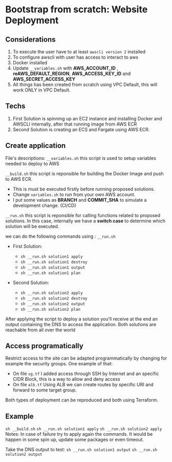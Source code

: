 # Bootstrap from scratch: Website Deployment

## Considerations
1. To execute the user have to at least `awscli version 2` installed
2. To configure awscli with user has access to interact to aws
3. Docker installed
4. Update `__variables.sh` with **AWS_ACCOUNT_ID** , **reAWS_DEFAULT_REGION**, **AWS_ACCESS_KEY_ID** and **AWS_SECRET_ACCESS_KEY**
5. All things has been created from scratch using VPC Default, this will work ONLY in VPC Default.

## Techs
1. First Solution is spinning up an EC2 instance and installing Docker and AWSCLI internally, after that running image from AWS ECR
2. Second Solution is creating an ECS and Fargate using AWS ECR.

## Create application

File's descriptions:
`__variables.sh` this script is used to setup variables needed to deploy to AWS

`__build.sh` this script is reponsible for building the Docker Image and push to AWS ECR.

* This is must be executed firstly before running proposed solutions.
* Change `variables.sh` to run from your own AWS account.
* I put some values as **BRANCH** and **COMMIT_SHA** to simulate a development change. (CI/CD) 

`__run.sh` this script is reponsible for calling functions related to proposed solutions.
In this case, internally we have a **switch case** to determine which solution will be executed.

we can do the following commands using : `__run.sh`
- First Solution:
  - `sh __run.sh solution1 apply`
  - `sh __run.sh solution1 destroy`
  - `sh __run.sh solution1 output`
  - `sh __run.sh solution1 plan`

- Second Solution:
  - `sh __run.sh solution2 apply`
  - `sh __run.sh solution2 destroy`
  - `sh __run.sh solution2 output`
  - `sh __run.sh solution2 plan`

After applying the script to deploy a solution you'll receive at the end an output containing the DNS to access the application.
Both solutions are reachable from all over the world

## Access programatically

Restrict access to the site can be adapted programmatically by changing for example the security groups.
One example of that:
- On file `sg.tf` I added access through SSH by Internet and an specific CIDR Block, this is a way to allow and deny access
- On file `alb.tf` Using ALB we can create routes by specific URI and forward to some target group.


Both types of deployment can be reproduced and both using Terraform.

## Example

`sh __build.sh`
`sh __run.sh solution1 apply`
`sh __run.sh solution2 apply`
Notes: In case of failure try to apply again the commands. It would be happen in some spin up, update some packages or even timeout.


Take the DNS output to test:
`sh __run.sh solution1 output`
`sh __run.sh solution2 output`